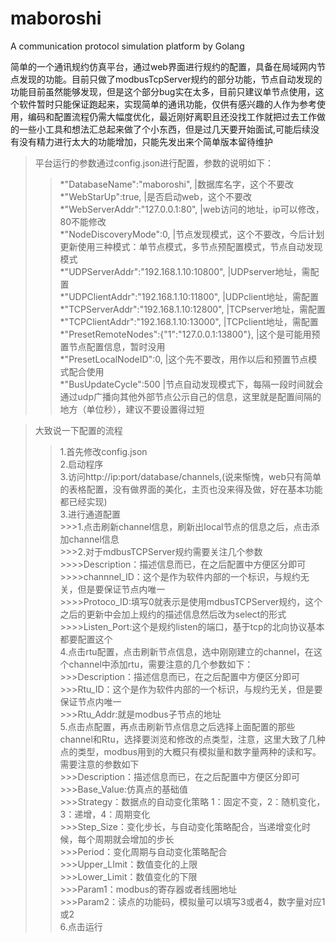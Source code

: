 # maboroshi
A communication protocol simulation platform by Golang

简单的一个通讯规约仿真平台，通过web界面进行规约的配置，具备在局域网内节点发现的功能。目前只做了modbusTcpServer规约的部分功能，节点自动发现的功能目前虽然能够发现，但是这个部分bug实在太多，目前只建议单节点使用，这个软件暂时只能保证跑起来，实现简单的通讯功能，仅供有感兴趣的人作为参考使用，编码和配置流程仍需大幅度优化，最近刚好离职且还没找工作就把过去工作做的一些小工具和想法汇总起来做了个小东西，但是过几天要开始面试,可能后续没有没有精力进行太大的功能增加，只能先发出来个简单版本留待维护  
>平台运行的参数通过config.json进行配置，参数的说明如下：  
>>*"DatabaseName":"maboroshi",                  |数据库名字，这个不要改  
>>*"WebStarUp":true,                            |是否启动web，这个不要改  
>>*"WebServerAddr":"127.0.0.1:80",              |web访问的地址，ip可以修改，80不能修改  
>>*"NodeDiscoveryMode":0,                       |节点发现模式，这个不要改，今后计划更新使用三种模式：单节点模式，多节点预配置模式，节点自动发现模式  
>>*"UDPServerAddr":"192.168.1.10:10800",        |UDPserver地址，需配置  
>>*"UDPClientAddr":"192.168.1.10:11800",        |UDPclient地址，需配置  
>>*"TCPServerAddr":"192.168.1.10:12800",        |TCPserver地址，需配置  
>>*"TCPClientAddr":"192.168.1.10:13000",        |TCPclient地址，需配置  
>>*"PresetRemoteNodes":{"1":"127.0.0.1:13800"}, |这个是可能用预置节点配置信息，暂时没用  
>>*"PresetLocalNodeID":0,                       |这个先不要改，用作以后和预置节点模式配合使用  
>>*"BusUpdateCycle":500                         |节点自动发现模式下，每隔一段时间就会通过udp广播向其他外部节点公示自己的信息，这里就是配置间隔的地方（单位秒），建议不要设置得过短  

>大致说一下配置的流程  
  >>1.首先修改config.json  
  >>2.启动程序  
  >>3.访问http://ip:port/database/channels,(说来惭愧，web只有简单的表格配置，没有做界面的美化，主页也没来得及做，好在基本功能都已经实现)  
  >>3.进行通道配置  
    >>>1.点击刷新channel信息，刷新出local节点的信息之后，点击添加channel信息  
    >>>2.对于mdbusTCPServer规约需要关注几个参数  
      >>>>Description：描述信息而已，在之后配置中方便区分即可   
      >>>>channnel_ID：这个是作为软件内部的一个标识，与规约无关，但是要保证节点内唯一  
      >>>>Protoco_ID:填写0就表示是使用mdbusTCPServer规约，这个之后的更新中会加上规约的描述信息然后改为select的形式  
      >>>>Listen_Port:这个是规约listen的端口，基于tcp的北向协议基本都要配置这个  
  >>4.点击rtu配置，点击刷新节点信息，选中刚刚建立的channel，在这个channel中添加rtu，需要注意的几个参数如下：  
      >>>Description：描述信息而已，在之后配置中方便区分即可  
      >>>Rtu_ID：这个是作为软件内部的一个标识，与规约无关，但是要保证节点内唯一  
      >>>Rtu_Addr:就是modbus子节点的地址  
  >>5.点击点配置，再点击刷新节点信息之后选择上面配置的那些channel和Rtu，选择要浏览和修改的点类型，注意，这里大致了几种点的类型，modbus用到的大概只有模拟量和数字量两种的读和写。需要注意的参数如下  
      >>>Description：描述信息而已，在之后配置中方便区分即可  
      >>>Base_Value:仿真点的基础值  
      >>>Strategy：数据点的自动变化策略 1：固定不变，2：随机变化，3：递增，4：周期变化  
      >>>Step_Size：变化步长，与自动变化策略配合，当递增变化时候，每个周期就会增加的步长  
      >>>Period：变化周期与自动变化策略配合  
      >>>Upper_LImit：数值变化的上限  
      >>>Lower_Limit：数值变化的下限  
      >>>Param1：modbus的寄存器或者线圈地址  
      >>>Param2：读点的功能码，模拟量可以填写3或者4，数字量对应1或2  
  >>6.点击运行  
